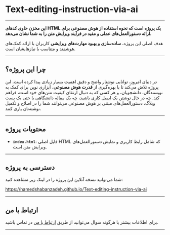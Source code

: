 # Text-editing-instruction-via-ai

-----

**این مخزن حاوی کدهای HTML یک پروژه است که نحوه استفاده از هوش مصنوعی برای ارائه دستورالعمل‌های عملی و مفید در فرآیند ویرایش متن را به شما نشان می‌دهد.**

هدف اصلی این پروژه، **ساده‌سازی و بهبود مهارت‌های ویرایشی** کاربران با ارائه کمک‌های هوشمند و متناسب با نیازهایشان است.

-----

## چرا این پروژه؟

در دنیای امروز، توانایی نوشتار واضح و دقیق اهمیت بسیار زیادی پیدا کرده است. این پروژه تلاش می‌کند تا با بهره‌گیری از **قدرت هوش مصنوعی**، ابزاری نوین برای کمک به نویسندگان، دانشجویان، و هر کسی که به دنبال ارتقای کیفیت متن‌های خود است، فراهم کند. چه در حال نوشتن یک ایمیل کاری باشید، چه یک مقاله دانشگاهی یا حتی یک پست وبلاگ، دستورالعمل‌های مبتنی بر هوش مصنوعی می‌توانند شما را در اصلاح و تکمیل نوشته‌تان یاری کنند.

-----

## محتویات پروژه

  * **`index.html`**: فایل اصلی HTML که شامل رابط کاربری و نمایش دستورالعمل‌های ویرایش متن است.

-----

## دسترسی به پروژه

شما می‌توانید نسخه آنلاین این پروژه را در لینک زیر مشاهده کنید:

https://hamedshabanzadeh.github.io/Text-editing-instruction-via-ai

-----

## ارتباط با من

برای اطلاعات بیشتر یا هرگونه سوال می‌توانید از طریق [ارتباط با من](https://linktr.ee/hamed.shabanzadeh) در تماس باشید.

-----
